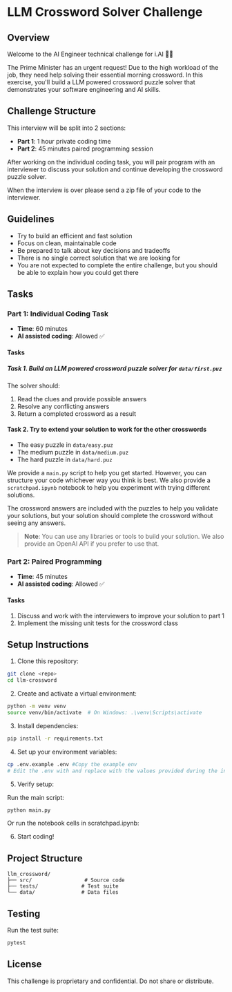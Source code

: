 # LLM Crossword Solver Challenge

## Overview
Welcome to the AI Engineer technical challenge for i.AI 👩‍💻

The Prime Minister has an urgent request! Due to the high workload of the job, they need help solving their essential morning crossword. In this exercise, you'll build a LLM powered crossword puzzle solver that demonstrates your software engineering and AI skills.

## Challenge Structure
This interview will be split into 2 sections:
- **Part 1**: 1 hour private coding time
- **Part 2**: 45 minutes paired programming session

After working on the individual coding task, you will pair program with an interviewer to discuss your solution and continue developing the crossword puzzle solver.

When the interview is over please send a zip file of your code to the interviewer.

## Guidelines
* Try to build an efficient and fast solution
* Focus on clean, maintainable code
* Be prepared to talk about key decisions and tradeoffs
* There is no single correct solution that we are looking for
* You are not expected to complete the entire challenge, but you should be able to explain how you could get there

## Tasks

### Part 1: Individual Coding Task 
* **Time**: 60 minutes
* **AI assisted coding**: Allowed ✅ 

#### Tasks 
##### Task 1. Build an LLM powered crossword puzzle solver for `data/first.puz`

The solver should:
1. Read the clues and provide possible answers
2. Resolve any conflicting answers
3. Return a completed crossword as a result

#### Task 2. Try to extend your solution to work for the other crosswords
* The easy puzzle in `data/easy.puz`
* The medium puzzle in `data/medium.puz`
* The hard puzzle in `data/hard.puz`

We provide a `main.py` script to help you get started. However, you can structure your code whichever way you think is best. We also provide a `scratchpad.ipynb` notebook to help you experiment with trying different solutions.

The crossword answers are included with the puzzles to help you validate your solutions, but your solution should complete the crossword without seeing any answers.

> **Note**: You can use any libraries or tools to build your solution. We also provide an OpenAI API if you prefer to use that.


### Part 2: Paired Programming 
* **Time**: 45 minutes
* **AI assisted coding**: Allowed ✅

#### Tasks 
1. Discuss and work with the interviewers to improve your solution to part 1
2. Implement the missing unit tests for the crossword class

## Setup Instructions

1. Clone this repository:
```bash
git clone <repo>
cd llm-crossword
```

2. Create and activate a virtual environment:
```bash
python -m venv venv
source venv/bin/activate  # On Windows: .\venv\Scripts\activate
```

3. Install dependencies:
```bash
pip install -r requirements.txt
```

4. Set up your environment variables:
```bash
cp .env.example .env #Copy the example env
# Edit the .env with and replace with the values provided during the interview
```

5. Verify setup:

Run the main script:
```bash
python main.py
```

Or run the notebook cells in scratchpad.ipynb:

6. Start coding!

## Project Structure

```
llm_crossword/
├── src/                 # Source code
├── tests/              # Test suite
└── data/               # Data files
```

## Testing

Run the test suite:
```bash
pytest
```

## License

This challenge is proprietary and confidential. Do not share or distribute.
